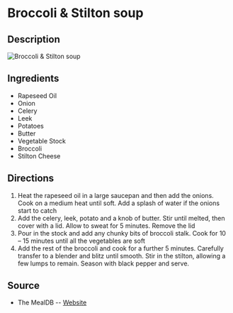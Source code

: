 # Broccoli & Stilton soup

## Description
![Broccoli & Stilton soup](https://www.themealdb.com/images/media/meals/tvvxpv1511191952.jpg "Broccoli & Stilton soup")

## Ingredients
- Rapeseed Oil
- Onion
- Celery
- Leek
- Potatoes
- Butter
- Vegetable Stock
- Broccoli
- Stilton Cheese

## Directions
1. Heat the rapeseed oil in a large saucepan and then add the onions. Cook on a medium heat until soft. Add a splash of water if the onions start to catch
2. Add the celery, leek, potato and a knob of butter. Stir until melted, then cover with a lid. Allow to sweat for 5 minutes. Remove the lid
3. Pour in the stock and add any chunky bits of broccoli stalk. Cook for 10 – 15 minutes until all the vegetables are soft
4. Add the rest of the broccoli and cook for a further 5 minutes. Carefully transfer to a blender and blitz until smooth. Stir in the stilton, allowing a few lumps to remain. Season with black pepper and serve.

## Source

- The MealDB -- [Website](https://themealdb.com/)
